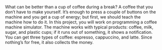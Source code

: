 What can be better than a cup of coffee during a break? A coffee that you don’t have to make yourself. 
It’s enough to press a couple of buttons on the machine and you get a cup of energy; but first, 
we should teach the machine how to do it. In this project, you will work on programming a coffee machine simulator. 
The machine works with typical products: coffee, milk, sugar, and plastic cups; if it runs out of something, it shows a notification. 
You can get three types of coffee: espresso, cappuccino, and latte. Since nothing’s for free, it also collects the money.

